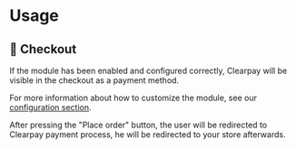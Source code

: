 # Usage

## :eyes: Checkout

If the module has been enabled and configured correctly, Clearpay will be visible in the checkout as a payment method.

For more information about how to customize the module, see our [configuration section](./configuration.md).

After pressing the "Place order" button, the user will be redirected to Clearpay payment process, he will be redirected to your store afterwards.
